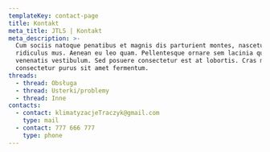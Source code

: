 ```yaml
---
templateKey: contact-page
title: Kontakt
meta_title: JTLS | Kontakt
meta_description: >-
  Cum sociis natoque penatibus et magnis dis parturient montes, nascetur
  ridiculus mus. Aenean eu leo quam. Pellentesque ornare sem lacinia quam
  venenatis vestibulum. Sed posuere consectetur est at lobortis. Cras mattis
  consectetur purus sit amet fermentum.
threads:
  - thread: Obsługa
  - thread: Usterki/problemy
  - thread: Inne
contacts:
  - contact: klimatyzacjeTraczyk@gmail.com
    type: mail
  - contact: 777 666 777
    type: phone
---
```


